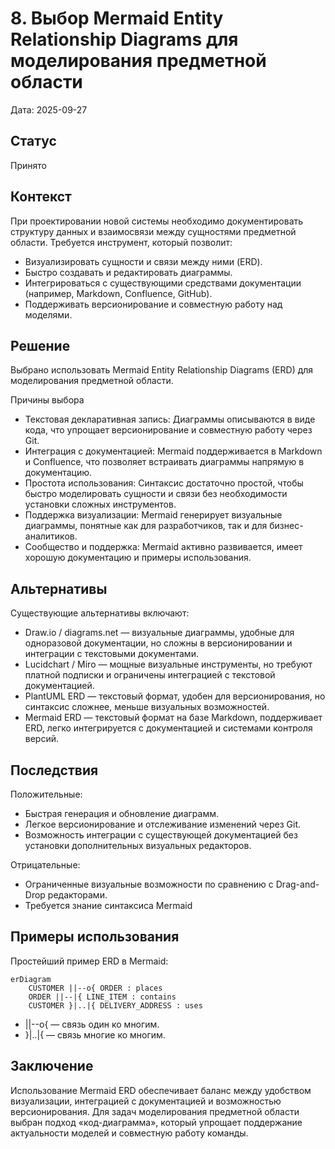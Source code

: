 # 8. Выбор Mermaid Entity Relationship Diagrams для моделирования предметной области

Дата: 2025-09-27

## Статус
Принято

## Контекст
При проектировании новой системы необходимо документировать структуру данных и взаимосвязи между сущностями предметной области. Требуется инструмент, который позволит:
- Визуализировать сущности и связи между ними (ERD).
- Быстро создавать и редактировать диаграммы.
- Интегрироваться с существующими средствами документации (например, Markdown, Confluence, GitHub).
- Поддерживать версионирование и совместную работу над моделями.

## Решение
Выбрано использовать Mermaid Entity Relationship Diagrams (ERD) для моделирования предметной области.

Причины выбора
- Текстовая декларативная запись: Диаграммы описываются в виде кода, что упрощает версионирование и совместную работу через Git.
- Интеграция с документацией: Mermaid поддерживается в Markdown и Confluence, что позволяет встраивать диаграммы напрямую в документацию.
- Простота использования: Синтаксис достаточно простой, чтобы быстро моделировать сущности и связи без необходимости установки сложных инструментов.
- Поддержка визуализации: Mermaid генерирует визуальные диаграммы, понятные как для разработчиков, так и для бизнес-аналитиков.
- Сообщество и поддержка: Mermaid активно развивается, имеет хорошую документацию и примеры использования.

## Альтернативы
Существующие альтернативы включают:
- Draw.io / diagrams.net — визуальные диаграммы, удобные для одноразовой документации, но сложны в версионировании и интеграции с текстовыми документами.
- Lucidchart / Miro — мощные визуальные инструменты, но требуют платной подписки и ограничены интеграцией с текстовой документацией.
- PlantUML ERD — текстовый формат, удобен для версионирования, но синтаксис сложнее, меньше визуальных возможностей.
- Mermaid ERD — текстовый формат на базе Markdown, поддерживает ERD, легко интегрируется с документацией и системами контроля версий.

## Последствия
Положительные:
- Быстрая генерация и обновление диаграмм.
- Легкое версионирование и отслеживание изменений через Git.
- Возможность интеграции с существующей документацией без установки дополнительных визуальных редакторов.

Отрицательные:
- Ограниченные визуальные возможности по сравнению с Drag-and-Drop редакторами.
- Требуется знание синтаксиса Mermaid

## Примеры использования
Простейший пример ERD в Mermaid:
```mermaid
erDiagram
    CUSTOMER ||--o{ ORDER : places
    ORDER ||--|{ LINE_ITEM : contains
    CUSTOMER }|..|{ DELIVERY_ADDRESS : uses

```
- ||--o{ — связь один ко многим.
- }|..|{ — связь многие ко многим.
## Заключение

Использование Mermaid ERD обеспечивает баланс между удобством визуализации, интеграцией с документацией и возможностью версионирования. Для задач моделирования предметной области выбран подход «код-диаграмма», который упрощает поддержание актуальности моделей и совместную работу команды.